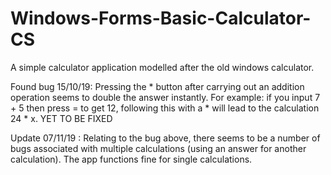 # Windows-Forms-Basic-Calculator-CS
A simple calculator application modelled after the old windows calculator.

Found bug 15/10/19: Pressing the * button after carrying out an addition operation seems to double the answer instantly. For example: if you input 7 + 5 then press = to get 12, following this with a * will lead to the calculation 24 * x. YET TO BE FIXED

Update 07/11/19 : Relating to the bug above, there seems to be a number of bugs associated with multiple calculations (using an answer for another calculation). The app functions fine for single calculations.


